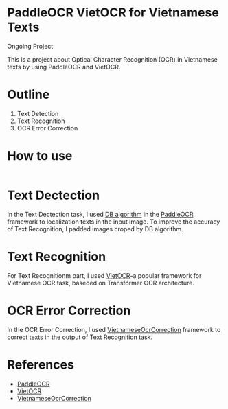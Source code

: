 # PaddleOCR VietOCR for Vietnamese Texts
Ongoing Project

This is a project about Optical Character Recognition (OCR) in Vietnamese texts by using PaddleOCR and VietOCR.

# Outline
1. Text Detection
2. Text Recognition
3. OCR Error Correction

# How to use
```

```


# Text Dectection
In the Text Dectection task, I used [DB algorithm](https://github.com/PaddlePaddle/PaddleOCR/blob/release/2.6/doc/doc_en/algorithm_det_db_en.md) in the [PaddleOCR](https://github.com/PaddlePaddle/PaddleOCR) framework to localization texts in the input image. To improve the accuracy of Text Recognition, I padded images croped by DB algorithm.
# Text Recognition
For Text Recognitionm part, I used [VietOCR](https://github.com/pbcquoc/vietocr)-a popular framework for Vietnamese OCR task, baseded on Transformer OCR architecture.

# OCR Error Correction
In the OCR Error Correction, I used [VietnameseOcrCorrection](https://github.com/buiquangmanhhp1999/VietnameseOcrCorrection) framework to correct texts in the output of Text Recognition task.

# References
* [PaddleOCR](https://github.com/PaddlePaddle/PaddleOCR)
* [VietOCR](https://github.com/pbcquoc/vietocr])
* [VietnameseOcrCorrection](https://github.com/buiquangmanhhp1999/VietnameseOcrCorrection)
